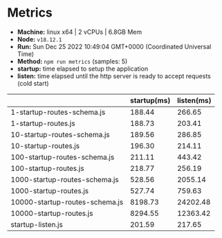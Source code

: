 # Metrics
* __Machine:__ linux x64 | 2 vCPUs | 6.8GB Mem
* __Node:__ `v18.12.1`
* __Run:__ Sun Dec 25 2022 10:49:04 GMT+0000 (Coordinated Universal Time)
* __Method:__ `npm run metrics` (samples: 5)
* __startup:__ time elapsed to setup the application
* __listen:__ time elapsed until the http server is ready to accept requests (cold start)

| | startup(ms) | listen(ms) |
|-| -       | -      |
| 1-startup-routes-schema.js | 188.44 | 266.65 |
| 1-startup-routes.js | 188.73 | 203.41 |
| 10-startup-routes-schema.js | 189.56 | 286.85 |
| 10-startup-routes.js | 196.30 | 214.11 |
| 100-startup-routes-schema.js | 211.11 | 443.42 |
| 100-startup-routes.js | 218.77 | 256.19 |
| 1000-startup-routes-schema.js | 528.56 | 2055.14 |
| 1000-startup-routes.js | 527.74 | 759.63 |
| 10000-startup-routes-schema.js | 8198.73 | 24202.48 |
| 10000-startup-routes.js | 8294.55 | 12363.42 |
| startup-listen.js | 201.59 | 217.65 |
